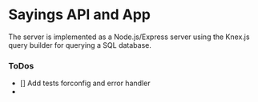 # Sayings API and App

The server is implemented as a Node.js/Express server using the Knex.js query builder for querying a SQL database.

### ToDos

- [] Add tests forconfig and error handler
-
